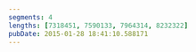 ```yaml
---
segments: 4
lengths: [7318451, 7590133, 7964314, 8232322]
pubDate: 2015-01-28 18:41:10.588171
---
```

